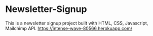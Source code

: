 # Newsletter-Signup

This is a newsletter signup project built with HTML, CSS, Javascript, Mailchimp API.
https://intense-wave-80566.herokuapp.com/
